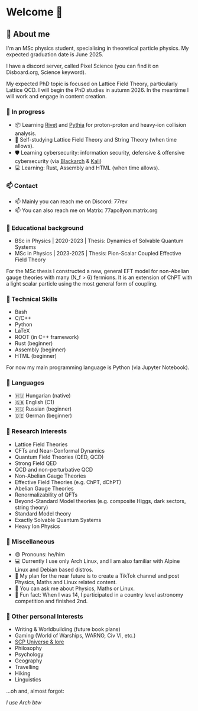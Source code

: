 # Welcome 👋

## 🌱 About me
I'm an MSc physics student, specialising in theoretical particle physics.
My expected graduation date is June 2025.

I have a discord server, called Pixel Science (you can find it on Disboard.org, Science keyword).

My expected PhD topic is focused on Lattice Field Theory, particularly Lattice QCD.
I will begin the PhD studies in autumn 2026. In the meantime I will work and engage in content creation.

### 🚧 In progress
- 📦 Learning [Rivet](https://rivet.hepforge.org/) and [Pythia](https://pythia.org/) for proton-proton and heavy-ion collision analysis.
- 🔬 Self-studying Lattice Field Theory and String Theory (when time allows).
- 🛡️ Learning cybersecurity: information security, defensive & offensive cybersecurity (via [Blackarch](https://www.blackarch.org/wiki.html) & [Kali](https://www.kali.org/))
- 💻 Learning: Rust, Assembly and HTML (when time allows).

### 📫 Contact
- 📫 Mainly you can reach me on Discord: 77rev
- 📫 You can also reach me on Matrix: 77apollyon:matrix.org

### 🔭 Educational background
- BSc in Physics | 2020-2023 | Thesis: Dynamics of Solvable Quantum Systems
- MSc in Physics | 2023-2025 | Thesis: Pion-Scalar Coupled Effective Field Theory

For the MSc thesis I constructed a new, general EFT model for non-Abelian gauge theories with many (N_f > 6) fermions.
It is an extension of ChPT with a light scalar particle using the most general form of coupling.

### 💾 Technical Skills
- Bash
- C/C++
- Python
- LaTeX
- ROOT (in C++ framework)
- Rust (beginner)
- Assembly (beginner)
- HTML (beginner)

For now my main programming language is Python (via Jupyter Notebook).

### 📖 Languages
- 🇭🇺 Hungarian (native)
- 🇬🇧 English (C1)
- 🇷🇺 Russian (beginner)
- 🇩🇪 German (beginner)

### 📡 Research Interests
- Lattice Field Theories
- CFTs and Near-Conformal Dynamics
- Quantum Field Theories (QED, QCD)
- Strong Field QED
- QCD and non-perturbative QCD
- Non-Abelian Gauge Theories
- Effective Field Theories (e.g. ChPT, dChPT)
- Abelian Gauge Theories
- Renormalizability of QFTs
- Beyond-Standard Model theories (e.g. composite Higgs, dark sectors, string theory)
- Standard Model theory
- Exactly Solvable Quantum Systems
- Heavy Ion Physics

### 🔰 Miscellaneous
- 😄 Pronouns: he/him
- 💻 Currently I use only Arch Linux, and I am also familiar with Alpine Linux and Debian based distros.
- 📜 My plan for the near future is to create a TikTok channel and post Physics, Maths and Linux related content.
- 💬 You can ask me about Physics, Maths or Linux.
- 🧲 Fun fact: When I was 14, I participated in a country level astronomy competition and finished 2nd.

### 🎯 Other personal Interests
- Writing & Worldbuilding (future book plans)
- Gaming (World of Warships, WARNO, Civ VI, etc.)
- [SCP Universe & lore](https://scp-wiki.wikidot.com/)
- Philosophy
- Psychology
- Geography
- Travelling
- Hiking
- Linguistics


...oh and, almost forgot:

*I use Arch btw*
